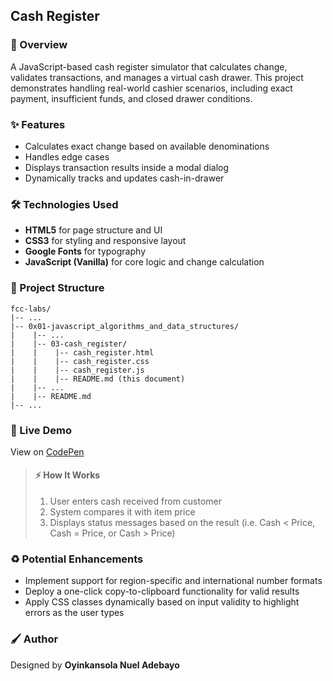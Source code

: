 ## Cash Register

### :book: Overview

A JavaScript-based cash register simulator that calculates change, validates transactions, and manages a virtual cash drawer. This project demonstrates handling real-world cashier scenarios, including exact payment, insufficient funds, and closed drawer conditions.

### :sparkles: Features

- Calculates exact change based on available denominations
- Handles edge cases
- Displays transaction results inside a modal dialog
- Dynamically tracks and updates cash-in-drawer

### :hammer_and_wrench: Technologies Used

- **HTML5** for page structure and UI
- **CSS3** for styling and responsive layout
- **Google Fonts** for typography
- **JavaScript (Vanilla)** for core logic and change calculation

### :file_folder: Project Structure

```
fcc-labs/
|-- ...
|-- 0x01-javascript_algorithms_and_data_structures/
|    |-- ...
|    |-- 03-cash_register/
|    |    |-- cash_register.html
|    |    |-- cash_register.css
|    |    |-- cash_register.js
|    |    |-- README.md (this document)
|    |-- ...
|    |-- README.md
|-- ...
```

### :rocket: Live Demo

View on [CodePen](https://codepen.io/oyingidie/full/pvjJOxe)

> #### :zap: How It Works
>
> 1. User enters cash received from customer
> 2. System compares it with item price
> 3. Displays status messages based on the result (i.e. Cash < Price, Cash = Price, or Cash > Price)

### :recycle: Potential Enhancements

- Implement support for region-specific and international number formats
- Deploy a one-click copy-to-clipboard functionality for valid results
- Apply CSS classes dynamically based on input validity to highlight errors as the user types

### :paintbrush: Author

Designed by **Oyinkansola Nuel Adebayo**
